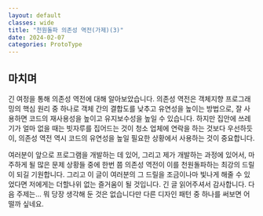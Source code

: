 ```yaml
---
layout: default
classes: wide
title: "천원돌파 의존성 역전(가제)(3)"
date: 2024-02-07
categories: ProtoType
---
```


## 마치며

긴 여정을 통해 의존성 역전에 대해 알아보았습니다. 의존성 역전은 객체지향 프로그래밍의 핵심 원리 중 하나로 객체 간의 결합도를 낮추고 유연성을 높이는 방법으로, 잘 사용하면 코드의 재사용성을 높이고 유지보수성을 높일 수 있습니다. 하지만 집안에 쓰레기가 얼마 없을 때는 빗자루를 집어드는 것이 청소 업체에 연락을 하는 것보다 우선하듯이, 의존성 역전 역시 코드의 유연성을 높일 필요한 상황에서 사용하는 것이 중요합니다.

여러분이 앞으로 프로그램을 개발하는 데 있어, 그리고 제가 개발하는 과정에 있어서, 마주하게 될 많은 문제 상황들 중에 한번 쯤 의존성 역전이 이를 천원돌파하는 최강의 드릴이 되길 기원합니다. 그리고 이 글이 여러분의 그 드릴을 조금이나마 빛나게 해줄 수 있었다면 저에게는 더할나위 없는 즐거움이 될 것입니다. 긴 글 읽어주셔서 감사합니다. 다음 주제는... 뭐 당장 생각해 둔 것은 없습니다만 다른 디자인 패턴 중 하나를 써보면 어떨까 싶네요.